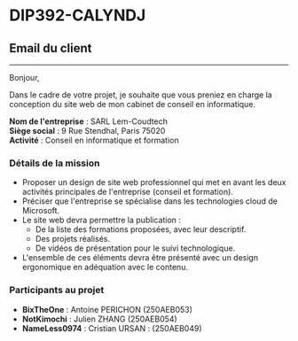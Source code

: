 # DIP392-CALYNDJ

## Email du client

---

Bonjour,

Dans le cadre de votre projet, je souhaite que vous preniez en charge la conception du site web de mon cabinet de conseil en informatique.

**Nom de l'entreprise** : SARL Lem-Coudtech  
**Siège social** : 9 Rue Stendhal, Paris 75020  
**Activité** : Conseil en informatique et formation

### Détails de la mission

- Proposer un design de site web professionnel qui met en avant les deux activités principales de l'entreprise (conseil et formation).
- Préciser que l'entreprise se spécialise dans les technologies cloud de Microsoft.
- Le site web devra permettre la publication :
  - De la liste des formations proposées, avec leur descriptif.
  - Des projets réalisés.
  - De vidéos de présentation pour le suivi technologique.
- L'ensemble de ces éléments devra être présenté avec un design ergonomique en adéquation avec le contenu.

### Participants au projet

- **BixTheOne** : Antoine PERICHON (250AEB053)
- **NotKimochi** : Julien ZHANG (250AEB054)
- **NameLess0974** : Cristian URSAN : (250AEB049)

